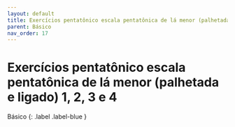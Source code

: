 ```yaml
---
layout: default
title: Exercícios pentatônico escala pentatônica de lá menor (palhetada e ligado) 1, 2, 3 e 4
parent: Básico
nav_order: 17
---
```


# Exercícios pentatônico escala pentatônica de lá menor (palhetada e ligado) 1, 2, 3 e 4

Básico
{: .label .label-blue }
